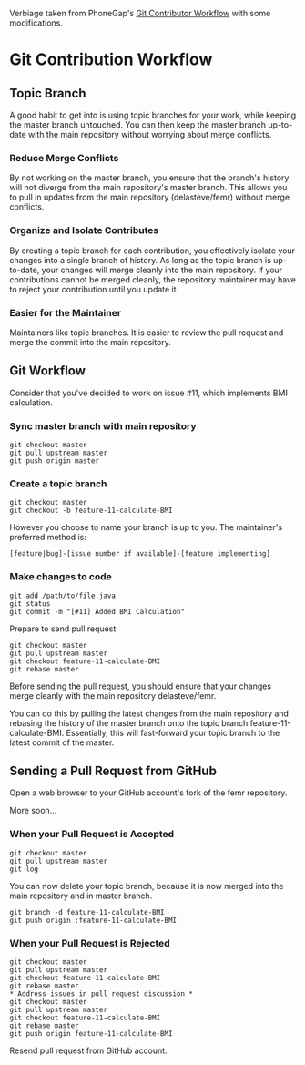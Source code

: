 Verbiage taken from PhoneGap's [Git Contributor Workflow](https://github.com/phonegap/phonegap/wiki/Git-Contributor-Workflow) with some modifications.

# Git Contribution Workflow

## Topic Branch

A good habit to get into is using topic branches for your work, while keeping the master branch untouched. You can then keep the master branch up-to-date with the main repository without worrying about merge conflicts.

### Reduce Merge Conflicts

By not working on the master branch, you ensure that the branch's history will not diverge from the main repository's master branch. This allows you to pull in updates from the main repository (delasteve/femr) without merge conflicts.

### Organize and Isolate Contributes

By creating a topic branch for each contribution, you effectively isolate your changes into a single branch of history. As long as the topic branch is up-to-date, your changes will merge cleanly into the main repository. If your contributions cannot be merged cleanly, the repository maintainer may have to reject your contribution until you update it.

### Easier for the Maintainer

Maintainers like topic branches. It is easier to review the pull request and merge the commit into the main repository.

## Git Workflow

Consider that you've decided to work on issue #11, which implements BMI calculation.

### Sync master branch with main repository

    git checkout master
    git pull upstream master
    git push origin master

### Create a topic branch

    git checkout master
    git checkout -b feature-11-calculate-BMI

However you choose to name your branch is up to you. The maintainer's preferred method is:

    [feature|bug]-[issue number if available]-[feature implementing]

### Make changes to code

    git add /path/to/file.java
    git status
    git commit -m "[#11] Added BMI Calculation"

Prepare to send pull request

    git checkout master
    git pull upstream master
    git checkout feature-11-calculate-BMI
    git rebase master

Before sending the pull request, you should ensure that your changes merge cleanly with the main repository delasteve/femr.

You can do this by pulling the latest changes from the main repository and rebasing the history of the master branch onto the topic branch feature-11-calculate-BMI. Essentially, this will fast-forward your topic branch to the latest commit of the master.

## Sending a Pull Request from GitHub

Open a web browser to your GitHub account's fork of the femr repository.

More soon...

### When your Pull Request is Accepted

    git checkout master
    git pull upstream master
    git log

You can now delete your topic branch, because it is now merged into the main repository and in master branch.

    git branch -d feature-11-calculate-BMI
    git push origin :feature-11-calculate-BMI

### When your Pull Request is Rejected

    git checkout master
    git pull upstream master
    git checkout feature-11-calculate-BMI
    git rebase master
    * Address issues in pull request discussion *
    git checkout master
    git pull upstream master
    git checkout feature-11-calculate-BMI
    git rebase master
    git push origin feature-11-calculate-BMI

Resend pull request from GitHub account.